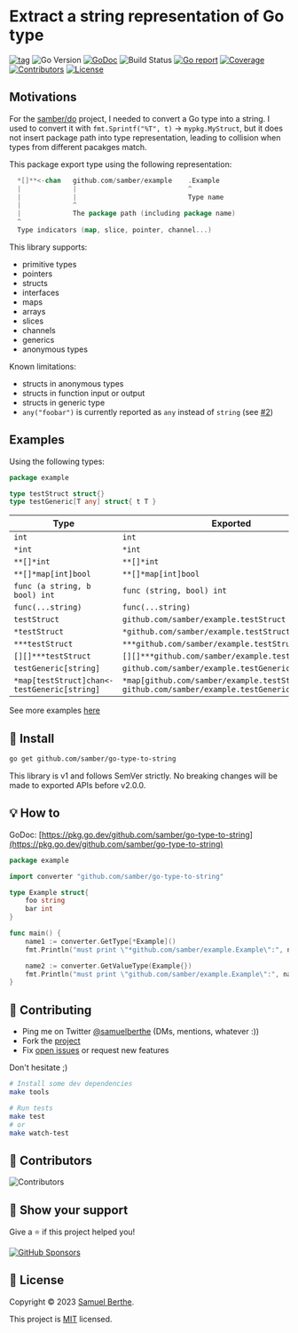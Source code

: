 
# Extract a string representation of Go type

[![tag](https://img.shields.io/github/tag/samber/go-type-to-string.svg)](https://github.com/samber/go-type-to-string/releases)
![Go Version](https://img.shields.io/badge/Go-%3E%3D%201.18.0-%23007d9c)
[![GoDoc](https://godoc.org/github.com/samber/go-type-to-string?status.svg)](https://pkg.go.dev/github.com/samber/go-type-to-string)
![Build Status](https://github.com/samber/go-type-to-string/actions/workflows/test.yml/badge.svg)
[![Go report](https://goreportcard.com/badge/github.com/samber/go-type-to-string)](https://goreportcard.com/report/github.com/samber/go-type-to-string)
[![Coverage](https://img.shields.io/codecov/c/github/samber/go-type-to-string)](https://codecov.io/gh/samber/go-type-to-string)
[![Contributors](https://img.shields.io/github/contributors/samber/go-type-to-string)](https://github.com/samber/go-type-to-string/graphs/contributors)
[![License](https://img.shields.io/github/license/samber/go-type-to-string)](./LICENSE)

## Motivations

For the [samber/do](https://github.com/samber/do) project, I needed to convert a Go type into a string. I used to convert it with `fmt.Sprintf("%T", t)` -> `mypkg.MyStruct`, but it does not insert package path into type representation, leading to collision when types from different pacakges match.

This package export type using the following representation:

```go
  *[]**<-chan   github.com/samber/example    .Example
  |             |                            ^
  |             |                            Type name
  |             ^
  |             The package path (including package name)
  ^
  Type indicators (map, slice, pointer, channel...)
```

This library supports:
- primitive types
- pointers
- structs
- interfaces
- maps
- arrays
- slices
- channels
- generics
- anonymous types

Known limitations:
- structs in anonymous types
- structs in function input or output 
- structs in generic type
- `any("foobar")` is currently reported as `any` instead of `string` (see [#2](https://github.com/samber/go-type-to-string/issues/2))

## Examples

Using the following types:

```go
package example

type testStruct struct{}
type testGeneric[T any] struct{ t T }
```

| Type                                         | Exported                                                                                         |
| -------------------------------------------- | ------------------------------------------------------------------------------------------------ |
| `int`                                        | `int`                                                                                            |
| `*int`                                       | `*int`                                                                                           |
| `**[]*int`                                   | `**[]*int`                                                                                       |
| `**[]*map[int]bool`                          | `**[]*map[int]bool`                                                                              |
| `func (a string, b bool) int`                | `func (string, bool) int`                                                                        |
| `func(...string)`                            | `func(...string)`                                                                                |
| `testStruct`                                 | `github.com/samber/example.testStruct`                                                           |
| `*testStruct`                                | `*github.com/samber/example.testStruct`                                                          |
| `***testStruct`                              | `***github.com/samber/example.testStruct`                                                        |
| `[][]***testStruct`                          | `[][]***github.com/samber/example.testStruct`                                                    |
| `testGeneric[string]`                        | `github.com/samber/example.testGeneric[string]`                                                  |
| `*map[testStruct]chan<- testGeneric[string]` | `*map[github.com/samber/example.testStruct]chan<- github.com/samber/example.testGeneric[string]` |

See more examples [here](https://github.com/samber/go-type-to-string/blob/main/converter_test#L13)

## 🚀 Install

```sh
go get github.com/samber/go-type-to-string
```

This library is v1 and follows SemVer strictly. No breaking changes will be made to exported APIs before v2.0.0.

## 💡 How to

GoDoc: [https://pkg.go.dev/github.com/samber/go-type-to-string](https://pkg.go.dev/github.com/samber/go-type-to-string)

```go
package example

import converter "github.com/samber/go-type-to-string"

type Example struct{
    foo string
    bar int
}

func main() {
    name1 := converter.GetType[*Example]()
    fmt.Println("must print \"*github.com/samber/example.Example\":", name1)

    name2 := converter.GetValueType(Example{})
    fmt.Println("must print \"github.com/samber/example.Example\":", name2)
}
```

## 🤝 Contributing

- Ping me on Twitter [@samuelberthe](https://twitter.com/samuelberthe) (DMs, mentions, whatever :))
- Fork the [project](https://github.com/samber/go-type-to-string)
- Fix [open issues](https://github.com/samber/go-type-to-string/issues) or request new features

Don't hesitate ;)

```bash
# Install some dev dependencies
make tools

# Run tests
make test
# or
make watch-test
```

## 👤 Contributors

![Contributors](https://contrib.rocks/image?repo=samber/go-type-to-string)

## 💫 Show your support

Give a ⭐️ if this project helped you!

[![GitHub Sponsors](https://img.shields.io/github/sponsors/samber?style=for-the-badge)](https://github.com/sponsors/samber)

## 📝 License

Copyright © 2023 [Samuel Berthe](https://github.com/samber).

This project is [MIT](./LICENSE) licensed.
